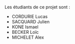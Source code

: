 Les étudiants de ce projet sont :
- CORDURIE Lucas
- SACQUARD Julien
- KONE Ismael
- BECKER Loïc
- MICHELET Alex